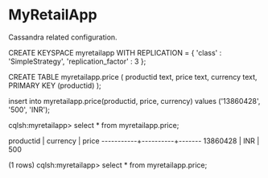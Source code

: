 # MyRetailApp

Cassandra related configuration. 

CREATE KEYSPACE myretailapp
  WITH REPLICATION = { 'class' : 'SimpleStrategy', 'replication_factor' : 3 };
  
CREATE TABLE myretailapp.price (
productid text,
price text,
currency text,
PRIMARY KEY (productid)
);  


insert into myretailapp.price(productid, price, currency) values ('13860428', '500', 'INR');

cqlsh:myretailapp> select * from myretailapp.price;

 productid | currency | price
-----------+----------+-------
  13860428 |      INR |   500

(1 rows)
cqlsh:myretailapp> select * from myretailapp.price;

                                                                      
